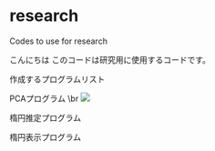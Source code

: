# research
Codes to use for research

こんにちは
このコードは研究用に使用するコードです。


作成するプログラムリスト

PCAプログラム \br
<img src = "https://latex.codecogs.com/gif.latex?X(x_1,&space;x_2,&space;\cdots&space;,x_n)&space;\rightarrow&space;Y_{pca}(y_1,y_2)"/>

楕円推定プログラム


楕円表示プログラム

